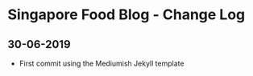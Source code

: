 # Singapore Food Blog - Change Log

## 30-06-2019
- First commit using the Mediumish Jekyll template